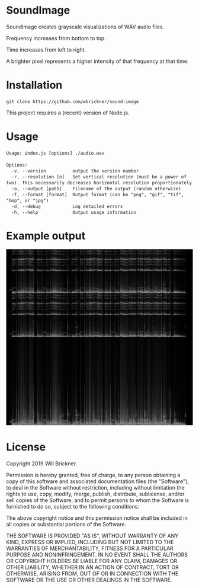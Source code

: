 # SoundImage

SoundImage creates grayscale visualizations of WAV audio files.

Frequency increases from bottom to top.

Time increases from left to right.

A brighter pixel represents a higher intensity of that frequency at that time.

# Installation

```shell
git clone https://github.com/wbrickner/sound-image
```

This project requires a (recent) version of Node.js.

# Usage

```shell
Usage: index.js [options] ./audio.wav

Options:
  -v, --version          output the version number
  -r, --resolution [n]   Set vertical resolution (must be a power of two). This necessarily decreases horizontal resolution proportionately
  -o, --output [path]    Filename of the output (random otherwise)
  -f, --format [format]  Output format (can be "png", "gif", "tif", "bmp", or "jpg")
  -d, --debug            Log detailed errors
  -h, --help             Output usage information
```

# Example output

![Example Output Image](https://github.com/wbrickner/SoundImage/blob/master/example-output/output.jpg?raw=true)

# License

Copyright 2019 Will Brickner.

Permission is hereby granted, free of charge, to any person obtaining a copy of this software and associated documentation files (the "Software"), to deal in the Software without restriction, including without limitation the rights to use, copy, modify, merge, publish, distribute, sublicense, and/or sell copies of the Software, and to permit persons to whom the Software is furnished to do so, subject to the following conditions:

The above copyright notice and this permission notice shall be included in all copies or substantial portions of the Software.

THE SOFTWARE IS PROVIDED "AS IS", WITHOUT WARRANTY OF ANY KIND, EXPRESS OR IMPLIED, INCLUDING BUT NOT LIMITED TO THE WARRANTIES OF MERCHANTABILITY, FITNESS FOR A PARTICULAR PURPOSE AND NONINFRINGEMENT. IN NO EVENT SHALL THE AUTHORS OR COPYRIGHT HOLDERS BE LIABLE FOR ANY CLAIM, DAMAGES OR OTHER LIABILITY, WHETHER IN AN ACTION OF CONTRACT, TORT OR OTHERWISE, ARISING FROM, OUT OF OR IN CONNECTION WITH THE SOFTWARE OR THE USE OR OTHER DEALINGS IN THE SOFTWARE.